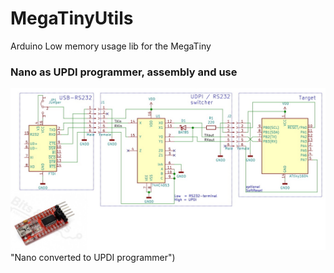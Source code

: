 # MegaTinyUtils
 Arduino Low memory usage lib for the MegaTiny
 
 ### Nano as UPDI programmer, assembly and use
![Nano as UPDI](SerialSwitcher.jpg) "Nano converted to UPDI programmer")

